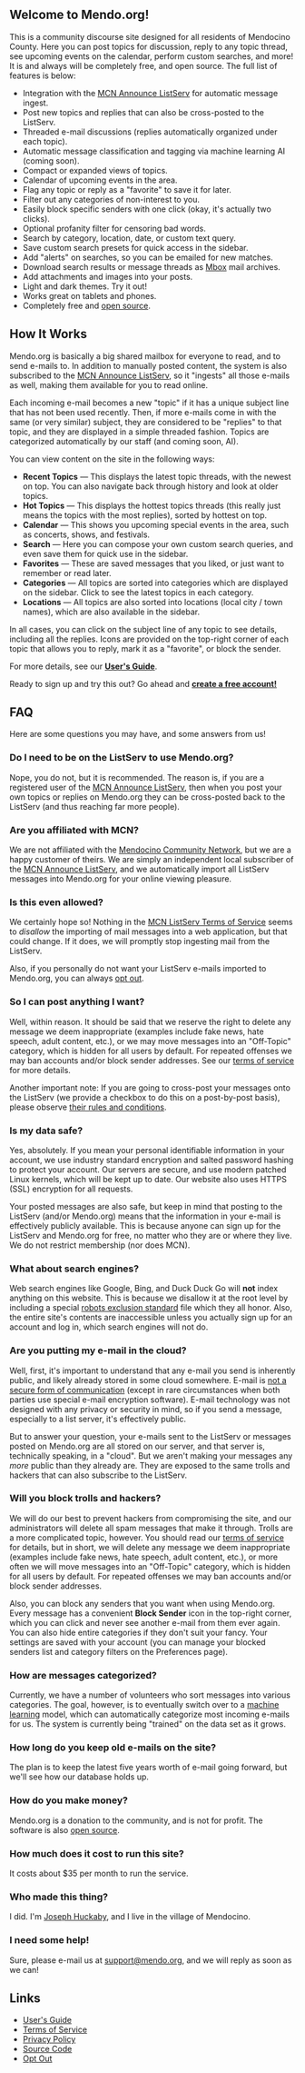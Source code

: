 ## Welcome to Mendo.org!

This is a community discourse site designed for all residents of Mendocino County.  Here you can post topics for discussion, reply to any topic thread, see upcoming events on the calendar, perform custom searches, and more!  It is and always will be completely free, and open source.  The full list of features is below:

- Integration with the [MCN Announce ListServ](http://www.mcn.org/email/listserv.html) for automatic message ingest.
- Post new topics and replies that can also be cross-posted to the ListServ.
- Threaded e-mail discussions (replies automatically organized under each topic).
- Automatic message classification and tagging via machine learning AI (coming soon).
- Compact or expanded views of topics.
- Calendar of upcoming events in the area.
- Flag any topic or reply as a "favorite" to save it for later.
- Filter out any categories of non-interest to you.
- Easily block specific senders with one click (okay, it's actually two clicks).
- Optional profanity filter for censoring bad words.
- Search by category, location, date, or custom text query.
- Save custom search presets for quick access in the sidebar.
- Add "alerts" on searches, so you can be emailed for new matches.
- Download search results or message threads as [Mbox](https://en.wikipedia.org/wiki/Mbox) mail archives.
- Add attachments and images into your posts.
- Light and dark themes.  <span class="link" style="user-select:none" onMouseUp="$P().toggleTheme()">Try it out!</span>
- Works great on tablets and phones.
- Completely free and [open source](https://github.com/jhuckaby/mendo.org).

## How It Works

Mendo.org is basically a big shared mailbox for everyone to read, and to send e-mails to.  In addition to manually posted content, the system is also subscribed to the [MCN Announce ListServ](http://www.mcn.org/email/listserv.html), so it "ingests" all those e-mails as well, making them available for you to read online.

Each incoming e-mail becomes a new "topic" if it has a unique subject line that has not been used recently.  Then, if more e-mails come in with the same (or very similar) subject, they are considered to be "replies" to that topic, and they are displayed in a simple threaded fashion.  Topics are categorized automatically by our staff (and coming soon, AI).

You can view content on the site in the following ways:

- **Recent Topics** &mdash; This displays the latest topic threads, with the newest on top.  You can also navigate back through history and look at older topics.
- **Hot Topics** &mdash; This displays the hottest topics threads (this really just means the topics with the most replies), sorted by hottest on top.
- **Calendar** &mdash; This shows you upcoming special events in the area, such as concerts, shows, and festivals.
- **Search** &mdash; Here you can compose your own custom search queries, and even save them for quick use in the sidebar.
- **Favorites** &mdash; These are saved messages that you liked, or just want to remember or read later.
- **Categories** &mdash; All topics are sorted into categories which are displayed on the sidebar.  Click to see the latest topics in each category.
- **Locations** &mdash; All topics are also sorted into locations (local city / town names), which are also available in the sidebar.

In all cases, you can click on the subject line of any topic to see details, including all the replies.  Icons are provided on the top-right corner of each topic that allows you to reply, mark it as a "favorite", or block the sender.

For more details, see our **[User's Guide](/guide)**.

Ready to sign up and try this out?  Go ahead and **[create a free account!](/signup)**

## FAQ

Here are some questions you may have, and some answers from us!

### Do I need to be on the ListServ to use Mendo.org?

Nope, you do not, but it is recommended.  The reason is, if you are a registered user of the [MCN Announce ListServ](http://www.mcn.org/email/listserv.html), then when you post your own topics or replies on Mendo.org they can be cross-posted back to the ListServ (and thus reaching far more people).

### Are you affiliated with MCN?

We are not affiliated with the [Mendocino Community Network](http://mcn.org/), but we are a happy customer of theirs.  We are simply an independent local subscriber of the [MCN Announce ListServ](http://www.mcn.org/email/listserv.html), and we automatically import all ListServ messages into Mendo.org for your online viewing pleasure.

### Is this even allowed?

We certainly hope so!  Nothing in the [MCN ListServ Terms of Service](http://www.mcn.org/email/atos.html) seems to *disallow* the importing of mail messages into a web application, but that could change.  If it does, we will promptly stop ingesting mail from the ListServ.

Also, if you personally do not want your ListServ e-mails imported to Mendo.org, you can always [opt out](/optout).

### So I can post anything I want?

Well, within reason.  It should be said that we reserve the right to delete any message we deem inappropriate (examples include fake news, hate speech, adult content, etc.), or we may move messages into an "Off-Topic" category, which is hidden for all users by default.  For repeated offenses we may ban accounts and/or block sender addresses.  See our [terms of service](/terms) for more details.

Another important note: If you are going to cross-post your messages onto the ListServ (we provide a checkbox to do this on a post-by-post basis), please observe [their rules and conditions](http://www.mcn.org/email/atos.html).

### Is my data safe?

Yes, absolutely.  If you mean your personal identifiable information in your account, we use industry standard encryption and salted password hashing to protect your account.  Our servers are secure, and use modern patched Linux kernels, which will be kept up to date.  Our website also uses HTTPS (SSL) encryption for all requests.

Your posted messages are also safe, but keep in mind that posting to the ListServ (and/or Mendo.org) means that the information in your e-mail is effectively publicly available.  This is because anyone can sign up for the ListServ and Mendo.org for free, no matter who they are or where they live.  We do not restrict membership (nor does MCN).

### What about search engines?

Web search engines like Google, Bing, and Duck Duck Go will **not** index anything on this website.  This is because we disallow it at the root level by including a special [robots exclusion standard](https://en.wikipedia.org/wiki/Robots_exclusion_standard) file which they all honor.  Also, the entire site's contents are inaccessible unless you actually sign up for an account and log in, which search engines will not do.

### Are you putting my e-mail in the cloud?

Well, first, it's important to understand that any e-mail you send is inherently public, and likely already stored in some cloud somewhere.  E-mail is [not a secure form of communication](https://www.digitaltrends.com/computing/can-email-ever-be-secure/) (except in rare circumstances when both parties use special e-mail encryption software).  E-mail technology was not designed with any privacy or security in mind, so if you send a message, especially to a list server, it's effectively public.

But to answer your question, your e-mails sent to the ListServ or messages posted on Mendo.org are all stored on our server, and that server is, technically speaking, in a "cloud".  But we aren't making your messages any *more* public than they already are.  They are exposed to the same trolls and hackers that can also subscribe to the ListServ.

### Will you block trolls and hackers?

We will do our best to prevent hackers from compromising the site, and our administrators will delete all spam messages that make it through.  Trolls are a more complicated topic, however.  You should read our [terms of service](/terms) for details, but in short, we will delete any message we deem inappropriate (examples include fake news, hate speech, adult content, etc.), or more often we will move messages into an "Off-Topic" category, which is hidden for all users by default.  For repeated offenses we may ban accounts and/or block sender addresses.

Also, you can block any senders that you want when using Mendo.org.  Every message has a convenient <i class="mdi mdi-cancel"></i> **Block Sender** icon in the top-right corner, which you can click and never see another e-mail from them ever again.  You can also hide entire categories if they don't suit your fancy.  Your settings are saved with your account (you can manage your blocked senders list and category filters on the Preferences page).

### How are messages categorized?

Currently, we have a number of volunteers who sort messages into various categories.  The goal, however, is to eventually switch over to a [machine learning](https://en.wikipedia.org/wiki/Machine_learning) model, which can automatically categorize most incoming e-mails for us.  The system is currently being "trained" on the data set as it grows.

### How long do you keep old e-mails on the site?

The plan is to keep the latest five years worth of e-mail going forward, but we'll see how our database holds up.

### How do you make money?

Mendo.org is a donation to the community, and is not for profit.  The software is also [open source](https://github.com/jhuckaby/mendo.org).

### How much does it cost to run this site?

It costs about $35 per month to run the service.

### Who made this thing?

I did.  I'm [Joseph Huckaby](https://twitter.com/jhuckaby), and I live in the village of Mendocino.

### I need some help!

Sure, please e-mail us at support@mendo.org, and we will reply as soon as we can!

## Links

- [User's Guide](/guide)
- [Terms of Service](/terms)
- [Privacy Policy](/privacy)
- [Source Code](https://github.com/jhuckaby/mendo.org)
- [Opt Out](/optout)
